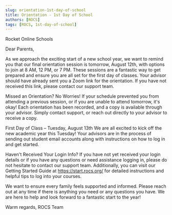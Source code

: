 ```yaml
---
slug: orientation-1st-day-of-school
title: Orientation - 1st Day of School
authors: [ROCS]
tags: [ROCS, 1st-day-of-school]
---
```


Rocket Online Schools


Dear Parents,

As we approach the exciting start of a new school year, we want to remind you that our final orientation session is tomorrow, August 12th, with options to join at 8 AM, 12 PM, or 7 PM. These sessions are a fantastic way to get prepared and ensure you are all set for the first day of classes. Your advisor should have already sent you a Zoom link for the orientation. If you have not received this link, please contact our support team.

Missed an Orientation? No Worries! If your schedule prevented you from attending a previous session, or if you are unable to attend tomorrow, it's okay! Each orientation has been recorded, and a copy is available through your advisor. Simply contact support, or reach out directly to your advisor to receive a copy.

First Day of Class – Tuesday, August 13th We are all excited to kick off the new academic year this Tuesday! Your advisors are in the process of sending out student email accounts along with instructions on how to log in and get started.

Haven't Received Your Login Info? If you have not yet received your login details or if you have any questions or need assistance logging in, please do not hesitate to contact our support team. Additionally, you can visit our Getting Started Guide at https://start.rocs.org/ for detailed instructions and helpful tips to log into your courses.

We want to ensure every family feels supported and informed. Please reach out at any time if there is anything you need or any questions you have. We are here to help and look forward to a fantastic start to the year!

Warm regards,
ROCS Team